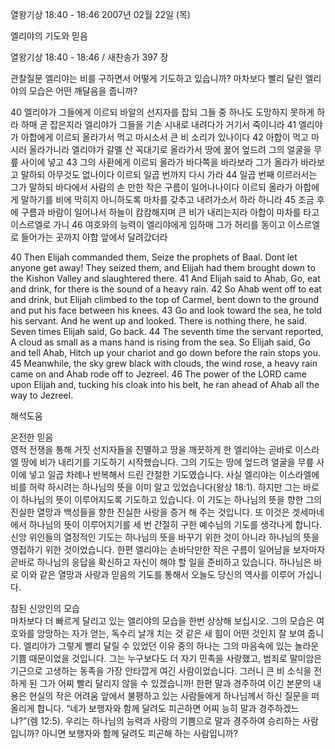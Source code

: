 열왕기상 18:40 - 18:46 
2007년 02월 22일 (목)

엘리야의 기도와 믿음



열왕기상 18:40 - 18:46 / 새찬송가 397 장


관찰질문
엘리야는 비를 구하면서 어떻게 기도하고 있습니까?
마차보다 빨리 달린 엘리야의 모습은 어떤 깨달음을 줍니까?

40 엘리야가 그들에게 이르되 바알의 선지자를 잡되 그들 중 하나도 도망하지 못하게 하라 하매 곧 잡은지라 엘리야가 그들을 기손 시내로 내려다가 거기서 죽이니라 41 엘리야가 아합에게 이르되 올라가서 먹고 마시소서 큰 비 소리가 있나이다 42 아합이 먹고 마시러 올라가니라 엘리야가 갈멜 산 꼭대기로 올라가서 땅에 꿇어 엎드려 그의 얼굴을 무릎 사이에 넣고 43 그의 사환에게 이르되 올라가 바다쪽을 바라보라 그가 올라가 바라보고 말하되 아무것도 없나이다 이르되 일곱 번까지 다시 가라 44 일곱 번째 이르러서는 그가 말하되 바다에서 사람의 손 만한 작은 구름이 일어나나이다 이르되 올라가 아합에게 말하기를 비에 막히지 아니하도록 마차를 갖추고 내려가소서 하라 하니라 45 조금 후에 구름과 바람이 일어나서 하늘이 캄캄해지며 큰 비가 내리는지라 아합이 마차를 타고 이스르엘로 가니 46 여호와의 능력이 엘리야에게 임하매 그가 허리를 동이고 이스르엘로 들어가는 곳까지 아합 앞에서 달려갔더라 

40 Then Elijah commanded them, Seize the prophets of Baal. Dont let anyone get away! They seized them, and Elijah had them brought down to the Kishon Valley and slaughtered there. 41 And Elijah said to Ahab, Go, eat and drink, for there is the sound of a heavy rain. 42 So Ahab went off to eat and drink, but Elijah climbed to the top of Carmel, bent down to the ground and put his face between his knees. 43 Go and look toward the sea, he told his servant. And he went up and looked. There is nothing there, he said. Seven times Elijah said, Go back. 44 The seventh time the servant reported, A cloud as small as a mans hand is rising from the sea. So Elijah said, Go and tell Ahab, Hitch up your chariot and go down before the rain stops you. 45 Meanwhile, the sky grew black with clouds, the wind rose, a heavy rain came on and Ahab rode off to Jezreel. 46 The power of the LORD came upon Elijah and, tucking his cloak into his belt, he ran ahead of Ahab all the way to Jezreel.

해석도움





온전한 믿음  
영적 전쟁을 통해 거짓 선지자들을 진멸하고 땅을 깨끗하게 한 엘리야는 곧바로 이스라엘 땅에 비가 내리기를 기도하기 시작했습니다. 그의 기도는 땅에 엎드려 얼굴을 무릎 사이에 넣고 일곱 차례나 반복해서 드린 간절한 기도였습니다. 사실 엘리야는 이스라엘에 비를 허락 하시려는 하나님의 뜻을 이미 알고 있었습니다(왕상 18:1). 하지만 그는 바로 이 하나님의 뜻이 이루어지도록 기도하고 있습니다. 이 기도는 하나님의 뜻을 향한 그의 진실한 열망과 백성들을 향한 진실한 사랑을 증거 해 주는 것입니다. 또 이것은 겟세마네에서 하나님의 뜻이 이루어지기를 세 번 간절히 구한 예수님의 기도를 생각나게 합니다. 신앙 위인들의 열정적인 기도는 하나님의 뜻을 바꾸기 위한 것이 아니라 하나님의 뜻을 영접하기 위한 것이었습니다. 한편 엘리야는 손바닥만한 작은 구름이 일어남을 보자마자 곧바로 하나님의 응답을 확신하고 자신이 해야 할 일을 준비하고 있습니다. 하나님은 바로 이와 같은 열망과 사랑과 믿음의 기도를 통해서 오늘도 당신의 역사를 이루어 가십니다. 

참된 신앙인의 모습  
마차보다 더 빠르게 달리고 있는 엘리야의 모습을 한번 상상해 보십시오. 그의 모습은 여호와를 앙망하는 자가 얻는, 독수리 날개 치는 것 같은 새 힘이 어떤 것인지 잘 보여 줍니다. 엘리야가 그렇게 빨리 달릴 수 있었던 이유 중의 하나는 그의 마음속에 있는 놀라운 기쁨 때문이었을 것입니다. 그는 누구보다도 더 자기 민족을 사랑했고, 범죄로 말미암은 기근으로 고생하는 동족을 가장 안타깝게 여긴 사람이었습니다. 그러니 큰 비 소식을 전하게 된 그가 어찌 빨리 달리지 않을 수 있겠습니까! 한편 말과 경주하여 이긴 본문의 내용은 현실의 작은 어려움 앞에서 불평하고 있는 사람들에게 하나님께서 하신 질문을 떠올리게 합니다. “네가 보행자와 함께 달려도 피곤하면 어찌 능히 말과 경주하겠느냐?”(렘 12:5). 우리는 하나님의 능력과 사랑의 기쁨으로 말과 경주하여 승리하는 사람입니까? 아니면 보행자와 함께 달려도 피곤해 하는 사람입니까?